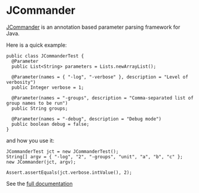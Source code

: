 JCommander
==========

[JCommander](http://beust.com/jcommander) is an annotation based parameter parsing framework for Java.

Here is a quick example:

    public class JCommanderTest {
      @Parameter
      public List<String> parameters = Lists.newArrayList();
  
      @Parameter(names = { "-log", "-verbose" }, description = "Level of verbosity")
      public Integer verbose = 1;
  
      @Parameter(names = "-groups", description = "Comma-separated list of group names to be run")
      public String groups;
  
      @Parameter(names = "-debug", description = "Debug mode")
      public boolean debug = false;
    }

and how you use it:

    JCommanderTest jct = new JCommanderTest();
    String[] argv = { "-log", "2", "-groups", "unit", "a", "b", "c" };
    new JCommander(jct, argv);

    Assert.assertEquals(jct.verbose.intValue(), 2);

See the [full documentation](http://beust.com/jcommander)
